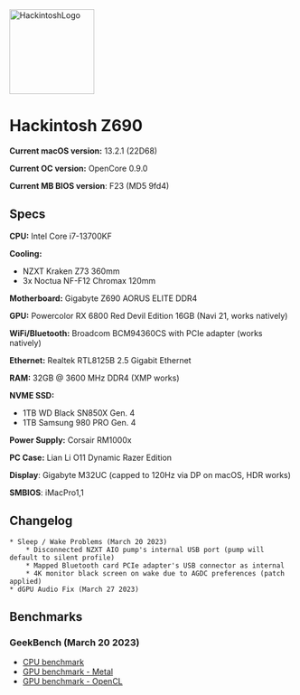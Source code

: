 <img src="https://i.imgur.com/IfsTVAq.png" height="150" title="HackintoshLogo">

# Hackintosh Z690

**Current macOS version:** 13.2.1 (22D68)

**Current OC version:** OpenCore 0.9.0

**Current MB BIOS version**: F23 (MD5 9fd4)

## Specs

**CPU:** Intel Core i7-13700KF

**Cooling:**

- NZXT Kraken Z73 360mm
- 3x Noctua NF-F12 Chromax 120mm

**Motherboard:** Gigabyte Z690 AORUS ELITE DDR4

**GPU:** Powercolor RX 6800 Red Devil Edition 16GB (Navi 21, works natively)

**WiFi/Bluetooth:** Broadcom BCM94360CS with PCIe adapter (works natively)

**Ethernet:** Realtek RTL8125B 2.5 Gigabit Ethernet

**RAM:** 32GB @ 3600 MHz DDR4 (XMP works)

**NVME SSD:**

- 1TB WD Black SN850X Gen. 4
- 1TB Samsung 980 PRO Gen. 4

**Power Supply:** Corsair RM1000x

**PC Case:** Lian Li O11 Dynamic Razer Edition

**Display**: Gigabyte M32UC (capped to 120Hz via DP on macOS, HDR works)

**SMBIOS**: iMacPro1,1

## Changelog
```
* Sleep / Wake Problems (March 20 2023)
    * Disconnected NZXT AIO pump's internal USB port (pump will default to silent profile)
    * Mapped Bluetooth card PCIe adapter's USB connector as internal
    * 4K monitor black screen on wake due to AGDC preferences (patch applied)
* dGPU Audio Fix (March 27 2023)
```

## Benchmarks

### GeekBench (March 20 2023)

- [CPU benchmark](https://browser.geekbench.com/v6/cpu/616566)
- [GPU benchmark - Metal](https://browser.geekbench.com/v6/compute/224580)
- [GPU benchmark - OpenCL](https://browser.geekbench.com/v6/compute/224581)
